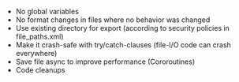 - No global variables
- No format changes in files where no behavior was changed
- Use existing directory for export (according to security policies in file_paths.xml)
- Make it crash-safe with try/catch-clauses (file-I/O code can crash everywhere)
- Save file async to improve performance (Cororoutines)
- Code cleanups

